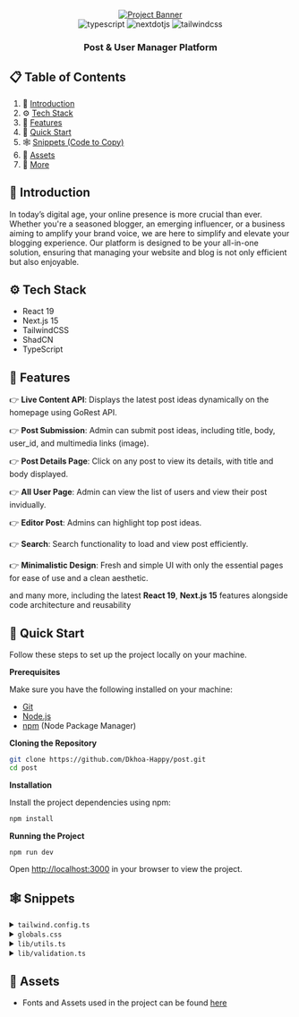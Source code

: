 <div align="center">
  <br />
    <a href="https://youtu.be/Zq5fmkH0T78?feature=shared" target="_blank">
      <img src="https://cloud.appwrite.io/v1/storage/buckets/6759845a00023e9da43a/files/67809fed0008dcb6a8cc/view?project=67597a160036fc9160b4" alt="Project Banner">
    </a>
  <br />

  <div>
    <img src="https://img.shields.io/badge/-Typescript-black?style=for-the-badge&logoColor=white&logo=react&color=3178C6" alt="typescript" />
    <img src="https://img.shields.io/badge/-Next_JS-black?style=for-the-badge&logoColor=white&logo=nextdotjs&color=000000" alt="nextdotjs" />
    <img src="https://img.shields.io/badge/-Tailwind_CSS-black?style=for-the-badge&logoColor=white&logo=tailwindcss&color=06B6D4" alt="tailwindcss" />

  </div>

<h3 align="center">Post & User Manager Platform</h3>

   
</div>

## 📋 <a name="table">Table of Contents</a>

1. 🤖 [Introduction](#introduction)
2. ⚙️ [Tech Stack](#tech-stack)
3. 🔋 [Features](#features)
4. 🤸 [Quick Start](#quick-start)
5. 🕸️ [Snippets (Code to Copy)](#snippets)
6. 🔗 [Assets](#links)
7. 🚀 [More](#more)



## <a name="introduction">🤖 Introduction</a>

In today’s digital age, your online presence is more crucial than ever. Whether you're a seasoned blogger, an emerging influencer, or a business aiming to amplify your brand voice, we are here to simplify and elevate your blogging experience. Our platform is designed to be your all-in-one solution, ensuring that managing your website and blog is not only efficient but also enjoyable.


## <a name="tech-stack">⚙️ Tech Stack</a>

- React 19
- Next.js 15
- TailwindCSS
- ShadCN
- TypeScript

## <a name="features">🔋 Features</a>

👉 **Live Content API**: Displays the latest post ideas dynamically on the homepage using GoRest API.

👉 **Post Submission**: Admin can submit post ideas, including title, body, user_id, and multimedia links (image).

👉 **Post Details Page**: Click on any post to view its details, with title and body displayed.

👉 **All User Page**: Admin can view the list of users and view their post invidually.

👉 **Editor Post**: Admins can highlight top post ideas.

👉 **Search**: Search functionality to load and view post efficiently.

👉 **Minimalistic Design**: Fresh and simple UI with only the essential pages for ease of use and a clean aesthetic.

and many more, including the latest **React 19**, **Next.js 15** features alongside code architecture and
reusability

## <a name="quick-start">🤸 Quick Start</a>

Follow these steps to set up the project locally on your machine.

**Prerequisites**

Make sure you have the following installed on your machine:

- [Git](https://git-scm.com/)
- [Node.js](https://nodejs.org/en)
- [npm](https://www.npmjs.com/) (Node Package Manager)

**Cloning the Repository**

```bash
git clone https://github.com/Dkhoa-Happy/post.git
cd post
```

**Installation**

Install the project dependencies using npm:

```bash
npm install
```

**Running the Project**

```bash
npm run dev
```

Open [http://localhost:3000](http://localhost:3000) in your browser to view the project.

## <a name="snippets">🕸️ Snippets</a>

<details>
<summary><code>tailwind.config.ts</code></summary>

```typescript
import type { Config } from "tailwindcss";

const config: Config = {
  darkMode: ["class"],
  content: [
    "./pages/**/*.{js,ts,jsx,tsx,mdx}",
    "./components/**/*.{js,ts,jsx,tsx,mdx}",
    "./app/**/*.{js,ts,jsx,tsx,mdx}",
    "./sanity/**/*.{js,ts,jsx,tsx,mdx}",
  ],
  theme: {
    extend: {
      screens: {
        xs: "475px",
      },
      colors: {
        primary: {
          "100": "#8af2ff",
          DEFAULT: "#46A5CE",
        },
        secondary: "#FBE843",
        black: {
          "100": "#333333",
          "200": "#141413",
          "300": "#7D8087",
          DEFAULT: "#000000",
        },
        white: {
          "100": "#F7F7F7",
          DEFAULT: "#FFFFFF",
        },
        light: {
          "100": "#333F4E",
          "200": "#A3B2C7",
          "300": "#F2F5F9",
          "400": "#F2F4F8",
        },
      },
      fontFamily: {
        "work-sans": ["var(--font-work-sans)"],
      },
      borderRadius: {
        lg: "var(--radius)",
        md: "calc(var(--radius) - 2px)",
        sm: "calc(var(--radius) - 4px)",
      },
      boxShadow: {
        100: "2px 2px 0px 0px rgb(0, 0, 0)",
        200: "2px 2px 0px 2px rgb(0, 0, 0)",
        300: "2px 2px 0px 2px rgb(70, 165, 206)",
      },
    },
  },
  plugins: [require("tailwindcss-animate"), require("@tailwindcss/typography")],
};

export default config;
```

</details>

<details>
<summary><code>globals.css</code></summary>

```css
@import url("https://fonts.googleapis.com/css2?family=Work+Sans:ital,wght@0,100..900;1,100..900&display=swap");

@tailwind base;
@tailwind components;
@tailwind utilities;

@layer base {
  :root {
    --radius: 0.5rem;
  }
}

@layer utilities {
  .c-space {
    @apply sm:px-10 px-5;
  }

  .flex-between {
    @apply flex justify-between items-center;
  }

  .text-30-extrabold {
    @apply text-[20px] font-extrabold text-white;
  }

  .text-30-bold {
    @apply text-[30px] font-bold text-black;
  }

  .text-30-semibold {
    @apply font-semibold text-[30px] text-black;
  }

  .text-26-semibold {
    @apply font-semibold text-[26px] text-black;
  }

  .text-24-black {
    @apply text-[20px] font-black text-black;
  }

  .text-20-medium {
    @apply font-medium text-[20px] text-black;
  }

  .text-16-medium {
    @apply font-medium text-[16px] text-black;
  }

  .text-14-normal {
    @apply font-normal text-sm text-white-100/80;
  }

  .blue_container {
    @apply w-full bg-primary min-h-[530px] pattern flex justify-center items-center flex-col py-10 px-6;
  }

  .tag {
    @apply bg-secondary px-6 py-3 font-work-sans font-bold rounded-sm uppercase relative tag-tri;
  }

  .heading {
    @apply uppercase bg-black px-6 py-3 font-work-sans font-extrabold text-white sm:text-[54px] sm:leading-[64px] text-[36px] leading-[46px] max-w-5xl text-center my-5;
  }

  .sub-heading {
    @apply font-medium text-[20px] text-white max-w-2xl text-center break-words;
  }

  .section_container {
    @apply px-6 py-10 max-w-7xl mx-auto;
  }

  .card_grid {
    @apply grid md:grid-cols-3 sm:grid-cols-2 gap-5;
  }

  .card_grid-sm {
    @apply grid sm:grid-cols-2 gap-5;
  }

  .no-result {
    @apply text-black-100 text-sm font-normal;
  }

  /* profile */
  .profile_container {
    @apply w-full pb-10 pt-20 px-6 max-w-7xl mx-auto lg:flex-row flex-col flex gap-10;
  }

  .profile_card {
    @apply w-96 px-6 pb-6 pt-20 flex flex-col justify-center items-center bg-primary border-[5px] border-black shadow-100 rounded-[30px] relative z-0 h-fit max-lg:w-full;
  }

  .profile_title {
    @apply w-11/12 bg-white border-[5px] border-black rounded-[20px] px-5 py-3 absolute -top-9 after:absolute after:content-[''] after:-top-1 after:right-0 after:-skew-y-6 after:bg-black after:-z-[1] after:rounded-[20px] after:w-full after:h-[60px] before:absolute before:content-[''] before:-bottom-1 before:left-0  before:-skew-y-6 before:w-full before:h-[60px] before:bg-black  before:-z-[1] before:rounded-[20px] shadow-100;
  }

  .profile_image {
    @apply rounded-full object-cover border-[3px] border-black;
  }

  /* idea details */
  .divider {
    @apply border-dotted bg-zinc-400 max-w-4xl my-10 mx-auto;
  }

  .view_skeleton {
    @apply bg-zinc-400 h-10 w-24 rounded-lg fixed bottom-3 right-3;
  }

  /* navbar */
  .avatar {
    @apply p-0 focus-visible:ring-0 bg-none rounded-full drop-shadow-md !important;
  }

  .dropdown-menu {
    @apply w-56 border-[5px] border-black bg-white p-5 rounded-2xl !important;
  }

  .button {
    @apply text-[14px] leading-[20px] font-medium;
  }



  /* searchform */
  .search-form {
    @apply max-w-3xl w-full min-h-[80px] bg-white border-[5px] border-black rounded-[80px] text-[24px] mt-8 px-5 flex flex-row items-center gap-5;
  }

  .search-input {
    @apply flex-1 font-bold placeholder:font-semibold placeholder:text-black-100 w-full h-auto outline-none;
  }

  .search-btn {
    @apply size-[50px] rounded-full bg-black flex justify-center items-center !important;
  }

  /* User Table */
  .user-table {
    @apply bg-white border-[5px] border-black py-6 px-5 rounded-[22px] shadow-200  transition-all duration-500;
  }

  .primary-btn {
    @apply bg-blue-400 hover:bg-blue-500 transition-all rounded-full button !important;
  }

  /* Post Card */
  .post {
    @apply bg-white border-[5px] border-black py-6 px-5 rounded-[22px] shadow-200 hover:border-primary transition-all duration-500 hover:shadow-300 hover:bg-primary-100;
  }

  .post_date {
    @apply font-medium text-[16px] bg-primary-100 px-4 py-2 rounded-full group-hover:bg-white-100;
  }

  .post_desc {
    @apply font-normal text-[16px] line-clamp-2 my-3 text-black-100 break-all;
  }

  .post_img {
    @apply w-full h-[164px] rounded-[10px] object-cover;
  }

  .post_btn {
    @apply rounded-full bg-black-200 font-medium text-[16px] text-white px-5 py-3 !important;
  }

  .post_skeleton {
    @apply w-full h-96 rounded-[22px] bg-zinc-400;
  }

  /* postform */
  .post-form {
    @apply max-w-2xl mx-auto bg-white my-10 space-y-8 px-6;
  }

  .post-form_label {
    @apply font-bold text-[18px] text-black uppercase;
  }

  .post-form_input {
    @apply border-[3px] border-black px-5 py-7 text-[18px] text-black font-semibold rounded-full mt-3 placeholder:text-black-300 !important;
  }

  .post-form_textarea {
    @apply border-[3px] border-black p-5 text-[18px] text-black font-semibold rounded-[20px] mt-3 placeholder:text-black-300 !important;
  }

  .post-form_error {
    @apply text-red-500 mt-2 ml-5;
  }

  .post-form_editor {
    @apply mt-3 border-[3px] border-black text-[18px] text-black font-semibold placeholder:text-black-300 !important;
  }

  .post-form_btn {
    @apply bg-primary border-[4px] border-black rounded-full p-5 min-h-[70px] w-full font-bold text-[18px] !important;
  }

  /* view */
  .view-container {
    @apply flex justify-end items-center mt-5 fixed bottom-3 right-3;
  }

  .view-text {
    @apply font-medium text-[16px] bg-primary-100 px-4 py-2 rounded-lg capitalize;
  }

  .category-tag {
    @apply font-medium text-[16px] bg-primary-100 px-4 py-2 rounded-full;
  }

  .pattern {
    background-image: linear-gradient(
      to right,
      transparent 49.5%,
      rgba(251, 232, 67, 0.2) 49.5%,
      rgba(251, 232, 67, 0.6) 50.5%,
      transparent 50.5%
    );
    background-size: 5% 100%;
    background-position: center;
    background-repeat: repeat-x;
  }

  .tag-tri {
    @apply before:content-[''] before:absolute before:top-2 before:left-2 before:border-t-[10px] before:border-t-black before:border-r-[10px] before:border-r-transparent after:content-[''] after:absolute after:bottom-2 after:right-2 after:border-b-[10px] after:border-b-black after:border-l-[10px] after:border-l-transparent;
  }
}

.w-md-editor-toolbar {
  padding: 10px !important;
}

/* =====  SHADCN OVERRIDES */
.shad-no-focus {
  @apply outline-none ring-offset-transparent focus:ring-transparent focus:ring-offset-0 focus-visible:outline-none focus-visible:ring-0 focus-visible:ring-transparent focus-visible:ring-offset-0 !important;
}

.shad-dropdown-item {
  @apply cursor-pointer !important;
}

.shad-dialog button {
  @apply focus:ring-0 focus:ring-offset-0 focus-visible:border-none outline-none focus-visible:outline-none focus-visible:ring-transparent focus-visible:ring-offset-0 !important;
}

.delete-confirmation {
  @apply text-center text-light-100 !important;
}

.modal-cancel-button {
  @apply h-[52px] flex-1 rounded-full bg-white text-light-100 hover:bg-transparent !important;
}
.modal-submit-button {
  @apply primary-btn !mx-0 h-[52px] w-full flex-1 !important;
}

/*  footer */
.social-icon {
  @apply w-12 h-12 rounded-full flex justify-center items-center bg-black-300 border border-black-200;
}
```

</details>

<details>
<summary><code>lib/utils.ts</code></summary>

```typescript
import { clsx, type ClassValue } from "clsx"
import { twMerge } from "tailwind-merge"

export function cn(...inputs: ClassValue[]) {
  return twMerge(clsx(inputs))
}
```

</details>

<details>
<summary><code>lib/validation.ts</code></summary>

```typescript
import { z } from "zod";

export const formSchema = {
  title: z.string().min(3).max(100),
  body: z.string().min(20).max(500),
};
```

</details>





## <a name="links">🔗 Assets</a>

- Fonts and Assets used in the project can be found [here](https://drive.google.com/file/d/1OEFHnEq5pQFP86u8FOBLBBNxKPsbjjqU/view?usp=sharing)
